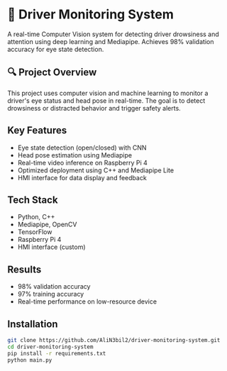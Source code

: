 # 🚗 Driver Monitoring System

A real-time Computer Vision system for detecting driver drowsiness and attention using deep learning and Mediapipe. Achieves 98% validation accuracy for eye state detection.

## 🔍 Project Overview

This project uses computer vision and machine learning to monitor a driver's eye status and head pose in real-time. The goal is to detect drowsiness or distracted behavior and trigger safety alerts.

##  Key Features

- Eye state detection (open/closed) with CNN
- Head pose estimation using Mediapipe
- Real-time video inference on Raspberry Pi 4
- Optimized deployment using C++ and Mediapipe Lite
- HMI interface for data display and feedback

##  Tech Stack

- Python, C++
- Mediapipe, OpenCV
- TensorFlow
- Raspberry Pi 4
- HMI interface (custom)

##  Results

- 98% validation accuracy
- 97% training accuracy
- Real-time performance on low-resource device

##  Installation

```bash
git clone https://github.com/AliN3bil2/driver-monitoring-system.git
cd driver-monitoring-system
pip install -r requirements.txt
python main.py
